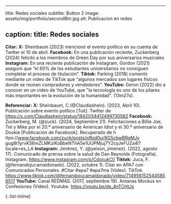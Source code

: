 ---
title: Redes sociales
subtitle: Button 2
image: assets/img/portfolio/secondBtn.jpg
alt: Publicacion en redes

caption:
  title: Redes sociales
  ---
  **Citar:**
    **X:** Sheinbaum (2023) mencionó el evento político en su cuenta de Twitter el 10 de abril.
    **Facebook:**  En una publicación reciente, Zuckerberg (2024) felicitó a los miembros de Green Day por sus aniversarios musicales
    **Instagram:** En una reciente publicación de Instagram, Gordon (2021) aseguró que “el 60% de los estudiantes universitarios no consiguen completar el proceso de titulación”.
    **Tiktok:** Parking (2018) comentó mediante un video de TikTok que “algunos mercados son lugares físicos donde se reúnen compradores y vendedores”.
    **YouTube:** Geron (2022) dio a conocer en un video de YouTube, que "la tecnología es uno de los pilares más importantes en la evolución de la humanidad". (13m27s).

  
  **Referenciar:**
    **X:** Sheinbaum, C.(@Claudiashein). (2023, Abril 10). Publicación sobre evento político [Tuit]. Twitter de https://x.com/Claudiashein/status/1842034412499730582 
    **Facebook:** Zuckerberg, M. (@zuck). (2024, Septiembre 21). Felicitaciones a Billie Joe, Tré y Mike por el 20.º aniversario de American Idiot y el 30.º aniversario de Dookie [Publicación de Facebook]. Recuperado de h  ttps://www.facebook.com/zuck/posts/pfbid0urRG5cbwBRqMJy gug8t1yrvK56mZLMKziKoBbeNThA5e1UUPMjuj7Y2cyJeFUZa4l? locale=es_LA 
    **Instagram:** Jiménez, Y. (@yeison_jimenez). (2022, agosto 17). Comunicado de prensa sobre la salud de Dan Reynolds (Fotografía). Instagram. https://www.instagram.com/p/CdoxukCl/
    **Tiktok:** Juca, F. (@fernandojucamaldonado). (2022, octubre 1). Citar en APA7 con Comunicados Personales. #Citar #apa7 #apa7ma (Video). TikTok. https://www.tiktok.com/@fernandojucamaldonado/video/7149561525445856517
    **YouTube:** Canal REDMÁS. (2017, septiembre 19). Antanas Mockus en Confesiones (Vídeo). Youtube. https://youtu.be/de_4nTCHtJs


{:.list-inline}


